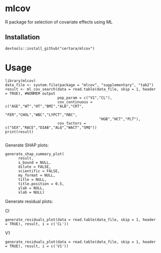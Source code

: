 # mlcov
R package for selection of covariate effects using ML

## Installation

```
devtools::install_github("certara/mlcov")
```

# Usage

```
library(mlcov)
data_file <- system.file(package = "mlcov", "supplementary", "tab2")
result <- ml_cov_search(data = read.table(data_file, skip = 1, header = TRUE), #NONMEM output
                        pop_param = c("V1","CL"),
                        cov_continuous = c("AGE","WT","HT","BMI","ALB","CRT",
                                           "FER","CHOL","WBC","LYPCT","RBC",
                                           "HGB","HCT","PLT"),
                        cov_factors = c("SEX","RACE","DIAB","ALQ","WACT","SMQ"))
print(result)
                      
```

Generate SHAP plots:

```
generate_shap_summary_plot(
      result,
      x_bound = NULL,
      dilute = FALSE,
      scientific = FALSE,
      my_format = NULL,
      title = NULL,
      title.position = 0.5,
      ylab = NULL,
      xlab = NULL)
```

Generate residual plots:

Cl

```
generate_residuals_plot(data = read.table(data_file, skip = 1, header = TRUE), result, i = c('CL'))
```

V1

```
generate_residuals_plot(data = read.table(data_file, skip = 1, header = TRUE), result, i = c('V1'))
```